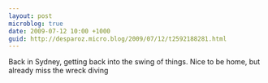 ```yaml
---
layout: post
microblog: true
date: 2009-07-12 10:00 +1000
guid: http://desparoz.micro.blog/2009/07/12/t2592188281.html
---
```

Back in Sydney, getting back into the swing of things. Nice to be home, but already miss the wreck diving
